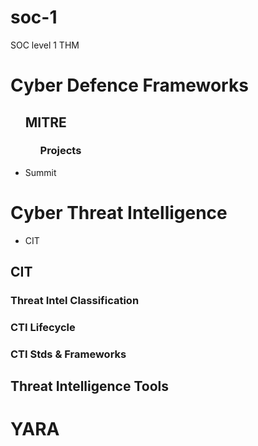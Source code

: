 # soc-1
SOC level 1 THM

<h1>Cyber Defence Frameworks</h1>
<ul>
<h2>MITRE</h2>
<ul>
<h3>Projects</h3>
</ul>
<li>Summit</li>
</ul>


<h1>Cyber Threat Intelligence</h1>
<ul>
<li>CIT</li>
</ul>
<h2>CIT</h2>

<h3>Threat Intel Classification</h3>
<h3>CTI Lifecycle</h3>
<h3>CTI Stds & Frameworks</h3>

<h2>Threat Intelligence Tools</h2>

<h1>YARA</h1>





